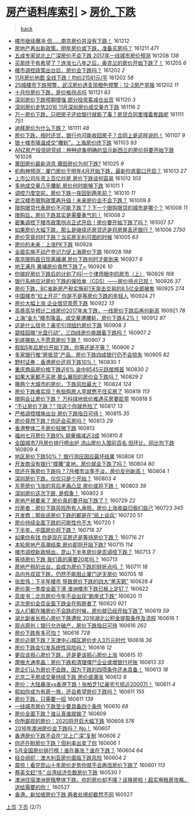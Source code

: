 [房产语料库索引](../../README.md)  > [房价_下跌](房价_下跌.md)
====
> [back](../README.md)

- [楼市继续爆冷 但……南京房价并没有下跌！](http://jkwz.applinzi.com/ittc/6910768979252872197.html#%E6%A5%BC%E5%B8%82%E7%BB%A7%E7%BB%AD%E7%88%86%E5%86%B7+%E4%BD%86%E2%80%A6%E2%80%A6%E5%8D%97%E4%BA%AC%E6%88%BF%E4%BB%B7%E5%B9%B6%E6%B2%A1%E6%9C%89%E4%B8%8B%E8%B7%8C%EF%BC%81) 161212  
- [房地产再出新政策，明年房价或下跌，准备买房吗？](http://jkwz.applinzi.com/ittc/6910460154717144069.html#%E6%88%BF%E5%9C%B0%E4%BA%A7%E5%86%8D%E5%87%BA%E6%96%B0%E6%94%BF%E7%AD%96%EF%BC%8C%E6%98%8E%E5%B9%B4%E6%88%BF%E4%BB%B7%E6%88%96%E4%B8%8B%E8%B7%8C%EF%BC%8C%E5%87%86%E5%A4%87%E4%B9%B0%E6%88%BF%E5%90%97%EF%BC%9F) 161211 *471* 
- [五成专家说北上广深房价不会下跌 2017年一线城市房价预测](http://jkwz.applinzi.com/ittc/6909315877064672260.html#%E4%BA%94%E6%88%90%E4%B8%93%E5%AE%B6%E8%AF%B4%E5%8C%97%E4%B8%8A%E5%B9%BF%E6%B7%B1%E6%88%BF%E4%BB%B7%E4%B8%8D%E4%BC%9A%E4%B8%8B%E8%B7%8C+2017%E5%B9%B4%E4%B8%80%E7%BA%BF%E5%9F%8E%E5%B8%82%E6%88%BF%E4%BB%B7%E9%A2%84%E6%B5%8B) 161208 *138* 
- [买房终于有希望了？连涨七八年之后，奥克兰的房价开始下跌了！](http://jkwz.applinzi.com/ittc/6908131645529261060.html#%E4%B9%B0%E6%88%BF%E7%BB%88%E4%BA%8E%E6%9C%89%E5%B8%8C%E6%9C%9B%E4%BA%86%EF%BC%9F%E8%BF%9E%E6%B6%A8%E4%B8%83%E5%85%AB%E5%B9%B4%E4%B9%8B%E5%90%8E%EF%BC%8C%E5%A5%A5%E5%85%8B%E5%85%B0%E7%9A%84%E6%88%BF%E4%BB%B7%E5%BC%80%E5%A7%8B%E4%B8%8B%E8%B7%8C%E4%BA%86%EF%BC%81) 161205 *6* 
- [楼市调控政策出台后，房价会下跌吗？](http://jkwz.applinzi.com/ittc/6907031462313722884.html#%E6%A5%BC%E5%B8%82%E8%B0%83%E6%8E%A7%E6%94%BF%E7%AD%96%E5%87%BA%E5%8F%B0%E5%90%8E%EF%BC%8C%E6%88%BF%E4%BB%B7%E4%BC%9A%E4%B8%8B%E8%B7%8C%E5%90%97%EF%BC%9F) 161202 *2* 
- [11月房价地图 全线下跌！均价21581元/平](http://jkwz.applinzi.com/ittc/6906963054675100677.html#11%E6%9C%88%E6%88%BF%E4%BB%B7%E5%9C%B0%E5%9B%BE+%E5%85%A8%E7%BA%BF%E4%B8%8B%E8%B7%8C%EF%BC%81%E5%9D%87%E4%BB%B721581%E5%85%83%2F%E5%B9%B3) 161202 *58* 
- [25城楼市下跌预警，武汉房价透支现橙色预警｜12-2房产早报](http://jkwz.applinzi.com/ittc/6906952028906849284.html#25%E5%9F%8E%E6%A5%BC%E5%B8%82%E4%B8%8B%E8%B7%8C%E9%A2%84%E8%AD%A6%EF%BC%8C%E6%AD%A6%E6%B1%89%E6%88%BF%E4%BB%B7%E9%80%8F%E6%94%AF%E7%8E%B0%E6%A9%99%E8%89%B2%E9%A2%84%E8%AD%A6%EF%BD%9C12-2%E6%88%BF%E4%BA%A7%E6%97%A9%E6%8A%A5) 161202 *11* 
- [十月份房价下跌，是价格拐点吗](http://jkwz.applinzi.com/ittc/6903077573734433797.html#%E5%8D%81%E6%9C%88%E4%BB%BD%E6%88%BF%E4%BB%B7%E4%B8%8B%E8%B7%8C%EF%BC%8C%E6%98%AF%E4%BB%B7%E6%A0%BC%E6%8B%90%E7%82%B9%E5%90%97) 161121 *83* 
- [深圳房价下跌预期增强 部分投资客减仓出货](http://jkwz.applinzi.com/ittc/6902500536762237957.html#%E6%B7%B1%E5%9C%B3%E6%88%BF%E4%BB%B7%E4%B8%8B%E8%B7%8C%E9%A2%84%E6%9C%9F%E5%A2%9E%E5%BC%BA+%E9%83%A8%E5%88%86%E6%8A%95%E8%B5%84%E5%AE%A2%E5%87%8F%E4%BB%93%E5%87%BA%E8%B4%A7) 161120 *3* 
- [深圳房价走势2016 11月深圳房价成交量齐下跌](http://jkwz.applinzi.com/ittc/6901154247378207748.html#%E6%B7%B1%E5%9C%B3%E6%88%BF%E4%BB%B7%E8%B5%B0%E5%8A%BF2016+11%E6%9C%88%E6%B7%B1%E5%9C%B3%E6%88%BF%E4%BB%B7%E6%88%90%E4%BA%A4%E9%87%8F%E9%BD%90%E4%B8%8B%E8%B7%8C) 161116 *2* 
- [万一房价下跌，只把房子还给银行就能了事？房贷合同里埋着套路呢](http://jkwz.applinzi.com/ittc/6899356333773423621.html#%E4%B8%87%E4%B8%80%E6%88%BF%E4%BB%B7%E4%B8%8B%E8%B7%8C%EF%BC%8C%E5%8F%AA%E6%8A%8A%E6%88%BF%E5%AD%90%E8%BF%98%E7%BB%99%E9%93%B6%E8%A1%8C%E5%B0%B1%E8%83%BD%E4%BA%86%E4%BA%8B%EF%BC%9F%E6%88%BF%E8%B4%B7%E5%90%88%E5%90%8C%E9%87%8C%E5%9F%8B%E7%9D%80%E5%A5%97%E8%B7%AF%E5%91%A2) 161111 *751* 
- [迪拜房价为什么下跌？](http://jkwz.applinzi.com/ittc/6899242192282846213.html#%E8%BF%AA%E6%8B%9C%E6%88%BF%E4%BB%B7%E4%B8%BA%E4%BB%80%E4%B9%88%E4%B8%8B%E8%B7%8C%EF%BC%9F) 161111 *48* 
- [房价下跌，按时还贷，银行也可能收回房子？合同上是这样说的！](http://jkwz.applinzi.com/ittc/6897718432211928069.html#%E6%88%BF%E4%BB%B7%E4%B8%8B%E8%B7%8C%EF%BC%8C%E6%8C%89%E6%97%B6%E8%BF%98%E8%B4%B7%EF%BC%8C%E9%93%B6%E8%A1%8C%E4%B9%9F%E5%8F%AF%E8%83%BD%E6%94%B6%E5%9B%9E%E6%88%BF%E5%AD%90%EF%BC%9F%E5%90%88%E5%90%8C%E4%B8%8A%E6%98%AF%E8%BF%99%E6%A0%B7%E8%AF%B4%E7%9A%84%EF%BC%81) 161107 *9* 
- [银十楼市降温成交“腰斩”，上海房价终下跌](http://jkwz.applinzi.com/ittc/6896291385598018565.html#%E9%93%B6%E5%8D%81%E6%A5%BC%E5%B8%82%E9%99%8D%E6%B8%A9%E6%88%90%E4%BA%A4%E2%80%9C%E8%85%B0%E6%96%A9%E2%80%9D%EF%BC%8C%E4%B8%8A%E6%B5%B7%E6%88%BF%E4%BB%B7%E7%BB%88%E4%B8%8B%E8%B7%8C) 161103 *93* 
- [ANZ房产投资研究组：种种迹象明确的显示新西兰的房价将要开始下跌](http://jkwz.applinzi.com/ittc/6893276276273447941.html#ANZ%E6%88%BF%E4%BA%A7%E6%8A%95%E8%B5%84%E7%A0%94%E7%A9%B6%E7%BB%84%EF%BC%9A%E7%A7%8D%E7%A7%8D%E8%BF%B9%E8%B1%A1%E6%98%8E%E7%A1%AE%E7%9A%84%E6%98%BE%E7%A4%BA%E6%96%B0%E8%A5%BF%E5%85%B0%E7%9A%84%E6%88%BF%E4%BB%B7%E5%B0%86%E8%A6%81%E5%BC%80%E5%A7%8B%E4%B8%8B%E8%B7%8C) 161026  
- [莆田房价最新消息 莆田房价为何下跌?](http://jkwz.applinzi.com/ittc/6892940546665874436.html#%E8%8E%86%E7%94%B0%E6%88%BF%E4%BB%B7%E6%9C%80%E6%96%B0%E6%B6%88%E6%81%AF+%E8%8E%86%E7%94%B0%E6%88%BF%E4%BB%B7%E4%B8%BA%E4%BD%95%E4%B8%8B%E8%B7%8C%3F) 161025 *9* 
- [机构神预测：厦门房价于明年4月开始下跌，最新抄底窗口开启？](http://jkwz.applinzi.com/ittc/6888446100293288964.html#%E6%9C%BA%E6%9E%84%E7%A5%9E%E9%A2%84%E6%B5%8B%EF%BC%9A%E5%8E%A6%E9%97%A8%E6%88%BF%E4%BB%B7%E4%BA%8E%E6%98%8E%E5%B9%B44%E6%9C%88%E5%BC%80%E5%A7%8B%E4%B8%8B%E8%B7%8C%EF%BC%8C%E6%9C%80%E6%96%B0%E6%8A%84%E5%BA%95%E7%AA%97%E5%8F%A3%E5%BC%80%E5%90%AF%EF%BC%9F) 161013 *27* 
- [上市公司斥资上百亿炒房 房价下跌谈何容易](http://jkwz.applinzi.com/ittc/6888107688768046084.html#%E4%B8%8A%E5%B8%82%E5%85%AC%E5%8F%B8%E6%96%A5%E8%B5%84%E4%B8%8A%E7%99%BE%E4%BA%BF%E7%82%92%E6%88%BF+%E6%88%BF%E4%BB%B7%E4%B8%8B%E8%B7%8C%E8%B0%88%E4%BD%95%E5%AE%B9%E6%98%93) 161012 *103* 
- [多地成交量几乎腰斩 房价何时能够下跌](http://jkwz.applinzi.com/ittc/6887774154434020357.html#%E5%A4%9A%E5%9C%B0%E6%88%90%E4%BA%A4%E9%87%8F%E5%87%A0%E4%B9%8E%E8%85%B0%E6%96%A9+%E6%88%BF%E4%BB%B7%E4%BD%95%E6%97%B6%E8%83%BD%E5%A4%9F%E4%B8%8B%E8%B7%8C) 161011 *1* 
- [调控力度空前，房价下跌一夜回到两年前？](http://jkwz.applinzi.com/ittc/6887352889713886212.html#%E8%B0%83%E6%8E%A7%E5%8A%9B%E5%BA%A6%E7%A9%BA%E5%89%8D%EF%BC%8C%E6%88%BF%E4%BB%B7%E4%B8%8B%E8%B7%8C%E4%B8%80%E5%A4%9C%E5%9B%9E%E5%88%B0%E4%B8%A4%E5%B9%B4%E5%89%8D%EF%BC%9F) 161010 *11* 
- [武汉楼市限购政策再升级！未来房价会不会下跌？](http://jkwz.applinzi.com/ittc/6886895900835709956.html#%E6%AD%A6%E6%B1%89%E6%A5%BC%E5%B8%82%E9%99%90%E8%B4%AD%E6%94%BF%E7%AD%96%E5%86%8D%E5%8D%87%E7%BA%A7%EF%BC%81%E6%9C%AA%E6%9D%A5%E6%88%BF%E4%BB%B7%E4%BC%9A%E4%B8%8D%E4%BC%9A%E4%B8%8B%E8%B7%8C%EF%BC%9F) 161009 *8* 
- [限购限贷代表房价不可能下跌了？下一个限购限贷的城市是哪个？](http://jkwz.applinzi.com/ittc/6886574880669041669.html#%E9%99%90%E8%B4%AD%E9%99%90%E8%B4%B7%E4%BB%A3%E8%A1%A8%E6%88%BF%E4%BB%B7%E4%B8%8D%E5%8F%AF%E8%83%BD%E4%B8%8B%E8%B7%8C%E4%BA%86%EF%BC%9F%E4%B8%8B%E4%B8%80%E4%B8%AA%E9%99%90%E8%B4%AD%E9%99%90%E8%B4%B7%E7%9A%84%E5%9F%8E%E5%B8%82%E6%98%AF%E5%93%AA%E4%B8%AA%EF%BC%9F) 161008 *11* 
- [限购后，房价下跌其实是需要勇气的！](http://jkwz.applinzi.com/ittc/6886572727372088325.html#%E9%99%90%E8%B4%AD%E5%90%8E%EF%BC%8C%E6%88%BF%E4%BB%B7%E4%B8%8B%E8%B7%8C%E5%85%B6%E5%AE%9E%E6%98%AF%E9%9C%80%E8%A6%81%E5%8B%87%E6%B0%94%E7%9A%84%EF%BC%81) 161008 *2* 
- [密集调控下楼市政策拐点正式开启！房价要开始下跌了吗？](http://jkwz.applinzi.com/ittc/6886279233562739717.html#%E5%AF%86%E9%9B%86%E8%B0%83%E6%8E%A7%E4%B8%8B%E6%A5%BC%E5%B8%82%E6%94%BF%E7%AD%96%E6%8B%90%E7%82%B9%E6%AD%A3%E5%BC%8F%E5%BC%80%E5%90%AF%EF%BC%81%E6%88%BF%E4%BB%B7%E8%A6%81%E5%BC%80%E5%A7%8B%E4%B8%8B%E8%B7%8C%E4%BA%86%E5%90%97%EF%BC%9F) 161007 *57* 
- [如果房价大幅下跌，那么是继续还房贷还是将房屋丢还银行？](http://jkwz.applinzi.com/ittc/6885953538965898244.html#%E5%A6%82%E6%9E%9C%E6%88%BF%E4%BB%B7%E5%A4%A7%E5%B9%85%E4%B8%8B%E8%B7%8C%EF%BC%8C%E9%82%A3%E4%B9%88%E6%98%AF%E7%BB%A7%E7%BB%AD%E8%BF%98%E6%88%BF%E8%B4%B7%E8%BF%98%E6%98%AF%E5%B0%86%E6%88%BF%E5%B1%8B%E4%B8%A2%E8%BF%98%E9%93%B6%E8%A1%8C%EF%BC%9F) 161006 *2750* 
- [房价究竟何时下跌？当买房无利可图的时候](http://jkwz.applinzi.com/ittc/6885528132769022981.html#%E6%88%BF%E4%BB%B7%E7%A9%B6%E7%AB%9F%E4%BD%95%E6%97%B6%E4%B8%8B%E8%B7%8C%EF%BC%9F%E5%BD%93%E4%B9%B0%E6%88%BF%E6%97%A0%E5%88%A9%E5%8F%AF%E5%9B%BE%E7%9A%84%E6%97%B6%E5%80%99) 161005 *63* 
- [房价的未来：上涨PK下跌](http://jkwz.applinzi.com/ittc/6882982764877448197.html#%E6%88%BF%E4%BB%B7%E7%9A%84%E6%9C%AA%E6%9D%A5%EF%BC%9A%E4%B8%8A%E6%B6%A8PK%E4%B8%8B%E8%B7%8C) 160928  
- [全面实施不动产登记力促上海房价下跌](http://jkwz.applinzi.com/ittc/6882979472361391109.html#%E5%85%A8%E9%9D%A2%E5%AE%9E%E6%96%BD%E4%B8%8D%E5%8A%A8%E4%BA%A7%E7%99%BB%E8%AE%B0%E5%8A%9B%E4%BF%83%E4%B8%8A%E6%B5%B7%E6%88%BF%E4%BB%B7%E4%B8%8B%E8%B7%8C) 160928 *198* 
- [南京限购首日现离婚潮 房价下跌何时才能到来](http://jkwz.applinzi.com/ittc/6882578894279934981.html#%E5%8D%97%E4%BA%AC%E9%99%90%E8%B4%AD%E9%A6%96%E6%97%A5%E7%8E%B0%E7%A6%BB%E5%A9%9A%E6%BD%AE+%E6%88%BF%E4%BB%B7%E4%B8%8B%E8%B7%8C%E4%BD%95%E6%97%B6%E6%89%8D%E8%83%BD%E5%88%B0%E6%9D%A5) 160927 *6* 
- [地王满月 黄埔房价竟然下跌了~](http://jkwz.applinzi.com/ittc/6882295006617928708.html#%E5%9C%B0%E7%8E%8B%E6%BB%A1%E6%9C%88+%E9%BB%84%E5%9F%94%E6%88%BF%E4%BB%B7%E7%AB%9F%E7%84%B6%E4%B8%8B%E8%B7%8C%E4%BA%86%7E) 160926 *10* 
- [你做好房价下跌后的计划了吗|一个律师眼中的房市（上）](http://jkwz.applinzi.com/ittc/6882210613710816260.html#%E4%BD%A0%E5%81%9A%E5%A5%BD%E6%88%BF%E4%BB%B7%E4%B8%8B%E8%B7%8C%E5%90%8E%E7%9A%84%E8%AE%A1%E5%88%92%E4%BA%86%E5%90%97%7C%E4%B8%80%E4%B8%AA%E5%BE%8B%E5%B8%88%E7%9C%BC%E4%B8%AD%E7%9A%84%E6%88%BF%E5%B8%82%EF%BC%88%E4%B8%8A%EF%BC%89) 160926 *168* 
- [银行系统应对房价下跌的保险单（CDS）——房价拐点已现！](http://jkwz.applinzi.com/ittc/6881958210092663813.html#%E9%93%B6%E8%A1%8C%E7%B3%BB%E7%BB%9F%E5%BA%94%E5%AF%B9%E6%88%BF%E4%BB%B7%E4%B8%8B%E8%B7%8C%E7%9A%84%E4%BF%9D%E9%99%A9%E5%8D%95%EF%BC%88CDS%EF%BC%89%E2%80%94%E2%80%94%E6%88%BF%E4%BB%B7%E6%8B%90%E7%82%B9%E5%B7%B2%E7%8E%B0%EF%BC%81) 160926 *37* 
- [房价下跌，BC省新房产税实施前1天突击交易的8.5亿全部被套](http://jkwz.applinzi.com/ittc/6881781628988294149.html#%E6%88%BF%E4%BB%B7%E4%B8%8B%E8%B7%8C%EF%BC%8CBC%E7%9C%81%E6%96%B0%E6%88%BF%E4%BA%A7%E7%A8%8E%E5%AE%9E%E6%96%BD%E5%89%8D1%E5%A4%A9%E7%AA%81%E5%87%BB%E4%BA%A4%E6%98%93%E7%9A%848.5%E4%BA%BF%E5%85%A8%E9%83%A8%E8%A2%AB%E5%A5%97) 160925 *274* 
- [中国楼市“杠上开花” 你是不是等房价下跌的年轻人](http://jkwz.applinzi.com/ittc/6881573096363918341.html#%E4%B8%AD%E5%9B%BD%E6%A5%BC%E5%B8%82%E2%80%9C%E6%9D%A0%E4%B8%8A%E5%BC%80%E8%8A%B1%E2%80%9D+%E4%BD%A0%E6%98%AF%E4%B8%8D%E6%98%AF%E7%AD%89%E6%88%BF%E4%BB%B7%E4%B8%8B%E8%B7%8C%E7%9A%84%E5%B9%B4%E8%BD%BB%E4%BA%BA) 160924 *21* 
- [房价大幅上涨 企业借贷意愿下跌](http://jkwz.applinzi.com/ittc/6880620661935965188.html#%E6%88%BF%E4%BB%B7%E5%A4%A7%E5%B9%85%E4%B8%8A%E6%B6%A8+%E4%BC%81%E4%B8%9A%E5%80%9F%E8%B4%B7%E6%84%8F%E6%84%BF%E4%B8%8B%E8%B7%8C) 160922 *13* 
- [高盛高华预计二线房价2017年末下跌，一线房价下跌后再创新高](http://jkwz.applinzi.com/ittc/6880221667288155141.html#%E9%AB%98%E7%9B%9B%E9%AB%98%E5%8D%8E%E9%A2%84%E8%AE%A1%E4%BA%8C%E7%BA%BF%E6%88%BF%E4%BB%B72017%E5%B9%B4%E6%9C%AB%E4%B8%8B%E8%B7%8C%EF%BC%8C%E4%B8%80%E7%BA%BF%E6%88%BF%E4%BB%B7%E4%B8%8B%E8%B7%8C%E5%90%8E%E5%86%8D%E5%88%9B%E6%96%B0%E9%AB%98) 160921 *78* 
- [上海“金九”楼市降温，成交量遭腰斩，房价下跌4.2%！](http://jkwz.applinzi.com/ittc/6877004978044011524.html#%E4%B8%8A%E6%B5%B7%E2%80%9C%E9%87%91%E4%B9%9D%E2%80%9D%E6%A5%BC%E5%B8%82%E9%99%8D%E6%B8%A9%EF%BC%8C%E6%88%90%E4%BA%A4%E9%87%8F%E9%81%AD%E8%85%B0%E6%96%A9%EF%BC%8C%E6%88%BF%E4%BB%B7%E4%B8%8B%E8%B7%8C4.2%25%EF%BC%81) 160912 *97* 
- [这是什么信号？豪宅引领纽约房价下跌](http://jkwz.applinzi.com/ittc/6875414231079470085.html#%E8%BF%99%E6%98%AF%E4%BB%80%E4%B9%88%E4%BF%A1%E5%8F%B7%EF%BC%9F%E8%B1%AA%E5%AE%85%E5%BC%95%E9%A2%86%E7%BA%BD%E7%BA%A6%E6%88%BF%E4%BB%B7%E4%B8%8B%E8%B7%8C) 160908 *3* 
- [碧桂园搞“光盘行动”，三四线房价能跟着下跌吗？](http://jkwz.applinzi.com/ittc/6875260834850276356.html#%E7%A2%A7%E6%A1%82%E5%9B%AD%E6%90%9E%E2%80%9C%E5%85%89%E7%9B%98%E8%A1%8C%E5%8A%A8%E2%80%9D%EF%BC%8C%E4%B8%89%E5%9B%9B%E7%BA%BF%E6%88%BF%E4%BB%B7%E8%83%BD%E8%B7%9F%E7%9D%80%E4%B8%8B%E8%B7%8C%E5%90%97%EF%BC%9F) 160907 *2* 
- [到底哪些人不愿意房价下跌？](http://jkwz.applinzi.com/ittc/6875133893258249220.html#%E5%88%B0%E5%BA%95%E5%93%AA%E4%BA%9B%E4%BA%BA%E4%B8%8D%E6%84%BF%E6%84%8F%E6%88%BF%E4%BB%B7%E4%B8%8B%E8%B7%8C%EF%BC%9F) 160907 *3* 
- [假如5年后房价开始下跌，你等还是不等？](http://jkwz.applinzi.com/ittc/6874674115239216132.html#%E5%81%87%E5%A6%825%E5%B9%B4%E5%90%8E%E6%88%BF%E4%BB%B7%E5%BC%80%E5%A7%8B%E4%B8%8B%E8%B7%8C%EF%BC%8C%E4%BD%A0%E7%AD%89%E8%BF%98%E6%98%AF%E4%B8%8D%E7%AD%89%EF%BC%9F) 160906 *2* 
- [多家银行推“房抵贷”产品，房价下跌四成银行仍不会损失](http://jkwz.applinzi.com/ittc/6874405744899785732.html#%E5%A4%9A%E5%AE%B6%E9%93%B6%E8%A1%8C%E6%8E%A8%E2%80%9C%E6%88%BF%E6%8A%B5%E8%B4%B7%E2%80%9D%E4%BA%A7%E5%93%81%EF%BC%8C%E6%88%BF%E4%BB%B7%E4%B8%8B%E8%B7%8C%E5%9B%9B%E6%88%90%E9%93%B6%E8%A1%8C%E4%BB%8D%E4%B8%8D%E4%BC%9A%E6%8D%9F%E5%A4%B1) 160905 *82* 
- [野村证券：香港房价还将下跌10%！](http://jkwz.applinzi.com/ittc/6872189680409379844.html#%E9%87%8E%E6%9D%91%E8%AF%81%E5%88%B8%EF%BC%9A%E9%A6%99%E6%B8%AF%E6%88%BF%E4%BB%B7%E8%BF%98%E5%B0%86%E4%B8%8B%E8%B7%8C10%25%EF%BC%81) 160830 *1* 
- [重庆商品房价格下跌近6% 渝中8545元跃居榜首](http://jkwz.applinzi.com/ittc/6872095575629104133.html#%E9%87%8D%E5%BA%86%E5%95%86%E5%93%81%E6%88%BF%E4%BB%B7%E6%A0%BC%E4%B8%8B%E8%B7%8C%E8%BF%916%25+%E6%B8%9D%E4%B8%AD8545%E5%85%83%E8%B7%83%E5%B1%85%E6%A6%9C%E9%A6%96) 160830 *2* 
- [如果大家都不买房 那么襄阳的房价会下跌吗？](http://jkwz.applinzi.com/ittc/6871816494849197060.html#%E5%A6%82%E6%9E%9C%E5%A4%A7%E5%AE%B6%E9%83%BD%E4%B8%8D%E4%B9%B0%E6%88%BF+%E9%82%A3%E4%B9%88%E8%A5%84%E9%98%B3%E7%9A%84%E6%88%BF%E4%BB%B7%E4%BC%9A%E4%B8%8B%E8%B7%8C%E5%90%97%EF%BC%9F) 160829 *2* 
- [哪两个大城市的房价，下跌风险最大？](http://jkwz.applinzi.com/ittc/6870026423112303621.html#%E5%93%AA%E4%B8%A4%E4%B8%AA%E5%A4%A7%E5%9F%8E%E5%B8%82%E7%9A%84%E6%88%BF%E4%BB%B7%EF%BC%8C%E4%B8%8B%E8%B7%8C%E9%A3%8E%E9%99%A9%E6%9C%80%E5%A4%A7%EF%BC%9F) 160824 *124* 
- [房价下跌难实现？有些购房人早就憋不住买房了](http://jkwz.applinzi.com/ittc/6867756095770199045.html#%E6%88%BF%E4%BB%B7%E4%B8%8B%E8%B7%8C%E9%9A%BE%E5%AE%9E%E7%8E%B0%EF%BC%9F%E6%9C%89%E4%BA%9B%E8%B4%AD%E6%88%BF%E4%BA%BA%E6%97%A9%E5%B0%B1%E6%86%8B%E4%B8%8D%E4%BD%8F%E4%B9%B0%E6%88%BF%E4%BA%86) 160818 *113* 
- [限购会让房价下跌？ 万科绿地低价难遇买房要趁早](http://jkwz.applinzi.com/ittc/6867597883561477124.html#%E9%99%90%E8%B4%AD%E4%BC%9A%E8%AE%A9%E6%88%BF%E4%BB%B7%E4%B8%8B%E8%B7%8C%EF%BC%9F+%E4%B8%87%E7%A7%91%E7%BB%BF%E5%9C%B0%E4%BD%8E%E4%BB%B7%E9%9A%BE%E9%81%87%E4%B9%B0%E6%88%BF%E8%A6%81%E8%B6%81%E6%97%A9) 160818 *5* 
- [“不让房价下跌？” 信这个你就危险了](http://jkwz.applinzi.com/ittc/6867338836375503876.html#%E2%80%9C%E4%B8%8D%E8%AE%A9%E6%88%BF%E4%BB%B7%E4%B8%8B%E8%B7%8C%EF%BC%9F%E2%80%9D+%E4%BF%A1%E8%BF%99%E4%B8%AA%E4%BD%A0%E5%B0%B1%E5%8D%B1%E9%99%A9%E4%BA%86) 160817 *13* 
- [严格调控措施出台 房价下跌指日可待！](http://jkwz.applinzi.com/ittc/6866626847160402949.html#%E4%B8%A5%E6%A0%BC%E8%B0%83%E6%8E%A7%E6%8E%AA%E6%96%BD%E5%87%BA%E5%8F%B0+%E6%88%BF%E4%BB%B7%E4%B8%8B%E8%B7%8C%E6%8C%87%E6%97%A5%E5%8F%AF%E5%BE%85%EF%BC%81) 160815 *35* 
- [房价竟然下跌？你还会买房吗？](http://jkwz.applinzi.com/ittc/6865802963536315397.html#%E6%88%BF%E4%BB%B7%E7%AB%9F%E7%84%B6%E4%B8%8B%E8%B7%8C%EF%BC%9F%E4%BD%A0%E8%BF%98%E4%BC%9A%E4%B9%B0%E6%88%BF%E5%90%97%EF%BC%9F) 160813 *29* 
- [香港整体二手房价轻微下跌](http://jkwz.applinzi.com/ittc/6865657241528697860.html#%E9%A6%99%E6%B8%AF%E6%95%B4%E4%BD%93%E4%BA%8C%E6%89%8B%E6%88%BF%E4%BB%B7%E8%BD%BB%E5%BE%AE%E4%B8%8B%E8%B7%8C) 160813  
- [福州七月房价下跌9% 销量缩减近3成](http://jkwz.applinzi.com/ittc/6864740625345414148.html#%E7%A6%8F%E5%B7%9E%E4%B8%83%E6%9C%88%E6%88%BF%E4%BB%B7%E4%B8%8B%E8%B7%8C9%25+%E9%94%80%E9%87%8F%E7%BC%A9%E5%87%8F%E8%BF%913%E6%88%90) 160810 *8* 
- [全国城市7月房价排行榜出炉 凉山房价入围前百名 但环比、同比均下跌](http://jkwz.applinzi.com/ittc/6864347708965520388.html#%E5%85%A8%E5%9B%BD%E5%9F%8E%E5%B8%827%E6%9C%88%E6%88%BF%E4%BB%B7%E6%8E%92%E8%A1%8C%E6%A6%9C%E5%87%BA%E7%82%89+%E5%87%89%E5%B1%B1%E6%88%BF%E4%BB%B7%E5%85%A5%E5%9B%B4%E5%89%8D%E7%99%BE%E5%90%8D+%E4%BD%86%E7%8E%AF%E6%AF%94%E3%80%81%E5%90%8C%E6%AF%94%E5%9D%87%E4%B8%8B%E8%B7%8C) 160809 *4* 
- [地区房价下跌50%？ 银行测压因应最坏结果](http://jkwz.applinzi.com/ittc/6863832900604265477.html#%E5%9C%B0%E5%8C%BA%E6%88%BF%E4%BB%B7%E4%B8%8B%E8%B7%8C50%25%EF%BC%9F+%E9%93%B6%E8%A1%8C%E6%B5%8B%E5%8E%8B%E5%9B%A0%E5%BA%94%E6%9C%80%E5%9D%8F%E7%BB%93%E6%9E%9C) 160808 *131* 
- [开发商没有银行“撑腰”拿地，房价就会下跌了吗？](http://jkwz.applinzi.com/ittc/6862548671337595909.html#%E5%BC%80%E5%8F%91%E5%95%86%E6%B2%A1%E6%9C%89%E9%93%B6%E8%A1%8C%E2%80%9C%E6%92%91%E8%85%B0%E2%80%9D%E6%8B%BF%E5%9C%B0%EF%BC%8C%E6%88%BF%E4%BB%B7%E5%B0%B1%E4%BC%9A%E4%B8%8B%E8%B7%8C%E4%BA%86%E5%90%97%EF%BC%9F) 160804 *80* 
- [侬还在等房价下跌吗？7月楼市淡季不淡，房价反创新高！](http://jkwz.applinzi.com/ittc/6862456096169657349.html#%E4%BE%AC%E8%BF%98%E5%9C%A8%E7%AD%89%E6%88%BF%E4%BB%B7%E4%B8%8B%E8%B7%8C%E5%90%97%EF%BC%9F7%E6%9C%88%E6%A5%BC%E5%B8%82%E6%B7%A1%E5%AD%A3%E4%B8%8D%E6%B7%A1%EF%BC%8C%E6%88%BF%E4%BB%B7%E5%8F%8D%E5%88%9B%E6%96%B0%E9%AB%98%EF%BC%81) 160804 *1* 
- [深圳房价下跌，仅仅只是个开始？](http://jkwz.applinzi.com/ittc/6862088646257280004.html#%E6%B7%B1%E5%9C%B3%E6%88%BF%E4%BB%B7%E4%B8%8B%E8%B7%8C%EF%BC%8C%E4%BB%85%E4%BB%85%E5%8F%AA%E6%98%AF%E4%B8%AA%E5%BC%80%E5%A7%8B%EF%BC%9F) 160803 *4* 
- [东莞房价飞涨的背后矛盾凸显 房价或将下跌！](http://jkwz.applinzi.com/ittc/6862053630856938501.html#%E4%B8%9C%E8%8E%9E%E6%88%BF%E4%BB%B7%E9%A3%9E%E6%B6%A8%E7%9A%84%E8%83%8C%E5%90%8E%E7%9F%9B%E7%9B%BE%E5%87%B8%E6%98%BE+%E6%88%BF%E4%BB%B7%E6%88%96%E5%B0%86%E4%B8%8B%E8%B7%8C%EF%BC%81) 160803 *39* 
- [深圳房价这次下跌, 是假象！](http://jkwz.applinzi.com/ittc/6861439231628674053.html#%E6%B7%B1%E5%9C%B3%E6%88%BF%E4%BB%B7%E8%BF%99%E6%AC%A1%E4%B8%8B%E8%B7%8C%2C+%E6%98%AF%E5%81%87%E8%B1%A1%EF%BC%81) 160802 *5* 
- [房地产税要来了 房价真的要开始下跌了？](http://jkwz.applinzi.com/ittc/6860335332867965956.html#%E6%88%BF%E5%9C%B0%E4%BA%A7%E7%A8%8E%E8%A6%81%E6%9D%A5%E4%BA%86+%E6%88%BF%E4%BB%B7%E7%9C%9F%E7%9A%84%E8%A6%81%E5%BC%80%E5%A7%8B%E4%B8%8B%E8%B7%8C%E4%BA%86%EF%BC%9F) 160729 *22* 
- [炒房者：房价下跌风险所有人承担，房价上涨收益归我们自己](http://jkwz.applinzi.com/ittc/6858097990476235781.html#%E7%82%92%E6%88%BF%E8%80%85%EF%BC%9A%E6%88%BF%E4%BB%B7%E4%B8%8B%E8%B7%8C%E9%A3%8E%E9%99%A9%E6%89%80%E6%9C%89%E4%BA%BA%E6%89%BF%E6%8B%85%EF%BC%8C%E6%88%BF%E4%BB%B7%E4%B8%8A%E6%B6%A8%E6%94%B6%E7%9B%8A%E5%BD%92%E6%88%91%E4%BB%AC%E8%87%AA%E5%B7%B1) 160723 *345* 
- [开发商：那些说房价下跌的都是在“纸上谈兵”](http://jkwz.applinzi.com/ittc/6856993534846174213.html#%E5%BC%80%E5%8F%91%E5%95%86%EF%BC%9A%E9%82%A3%E4%BA%9B%E8%AF%B4%E6%88%BF%E4%BB%B7%E4%B8%8B%E8%B7%8C%E7%9A%84%E9%83%BD%E6%98%AF%E5%9C%A8%E2%80%9C%E7%BA%B8%E4%B8%8A%E8%B0%88%E5%85%B5%E2%80%9D) 160720 *51* 
- [房价持续全面下跌的可能性也不大](http://jkwz.applinzi.com/ittc/6856872625414079492.html#%E6%88%BF%E4%BB%B7%E6%8C%81%E7%BB%AD%E5%85%A8%E9%9D%A2%E4%B8%8B%E8%B7%8C%E7%9A%84%E5%8F%AF%E8%83%BD%E6%80%A7%E4%B9%9F%E4%B8%8D%E5%A4%A7) 160720 *1* 
- [下半年，中国房价将下跌？](http://jkwz.applinzi.com/ittc/6856249893206885380.html#%E4%B8%8B%E5%8D%8A%E5%B9%B4%EF%BC%8C%E4%B8%AD%E5%9B%BD%E6%88%BF%E4%BB%B7%E5%B0%86%E4%B8%8B%E8%B7%8C%EF%BC%9F) 160718 *37* 
- [如果你有钱 你是现在买房还是等待房价下跌？](http://jkwz.applinzi.com/ittc/6855584039028933636.html#%E5%A6%82%E6%9E%9C%E4%BD%A0%E6%9C%89%E9%92%B1+%E4%BD%A0%E6%98%AF%E7%8E%B0%E5%9C%A8%E4%B9%B0%E6%88%BF%E8%BF%98%E6%98%AF%E7%AD%89%E5%BE%85%E6%88%BF%E4%BB%B7%E4%B8%8B%E8%B7%8C%EF%BC%9F) 160716 *21* 
- [本轮房地产高潮结束 房价即将开始下跌?](http://jkwz.applinzi.com/ittc/6855135379472253957.html#%E6%9C%AC%E8%BD%AE%E6%88%BF%E5%9C%B0%E4%BA%A7%E9%AB%98%E6%BD%AE%E7%BB%93%E6%9D%9F+%E6%88%BF%E4%BB%B7%E5%8D%B3%E5%B0%86%E5%BC%80%E5%A7%8B%E4%B8%8B%E8%B7%8C%3F) 160715 *114* 
- [楼市调控新政频出，昆山下半年房价是否调控下跌？](http://jkwz.applinzi.com/ittc/6854275969032127492.html#%E6%A5%BC%E5%B8%82%E8%B0%83%E6%8E%A7%E6%96%B0%E6%94%BF%E9%A2%91%E5%87%BA%EF%BC%8C%E6%98%86%E5%B1%B1%E4%B8%8B%E5%8D%8A%E5%B9%B4%E6%88%BF%E4%BB%B7%E6%98%AF%E5%90%A6%E8%B0%83%E6%8E%A7%E4%B8%8B%E8%B7%8C%EF%BC%9F) 160713 *7* 
- [等待房价下跌 我们真的需要20年吗？](http://jkwz.applinzi.com/ittc/6854128697325650949.html#%E7%AD%89%E5%BE%85%E6%88%BF%E4%BB%B7%E4%B8%8B%E8%B7%8C+%E6%88%91%E4%BB%AC%E7%9C%9F%E7%9A%84%E9%9C%80%E8%A6%8120%E5%B9%B4%E5%90%97%EF%BC%9F) 160713  
- [房地产税的出台，会成为房价下跌的转折点吗 ？](http://jkwz.applinzi.com/ittc/6853710738446877701.html#%E6%88%BF%E5%9C%B0%E4%BA%A7%E7%A8%8E%E7%9A%84%E5%87%BA%E5%8F%B0%EF%BC%8C%E4%BC%9A%E6%88%90%E4%B8%BA%E6%88%BF%E4%BB%B7%E4%B8%8B%E8%B7%8C%E7%9A%84%E8%BD%AC%E6%8A%98%E7%82%B9%E5%90%97+%EF%BC%9F) 160711 *18* 
- [岛内外双双下跌，仍然不能阻止厦门逆天房价](http://jkwz.applinzi.com/ittc/6851299882870244357.html#%E5%B2%9B%E5%86%85%E5%A4%96%E5%8F%8C%E5%8F%8C%E4%B8%8B%E8%B7%8C%EF%BC%8C%E4%BB%8D%E7%84%B6%E4%B8%8D%E8%83%BD%E9%98%BB%E6%AD%A2%E5%8E%A6%E9%97%A8%E9%80%86%E5%A4%A9%E6%88%BF%E4%BB%B7) 160705 *18* 
- [张宏伟：下半年楼市 导致房价下跌的四大“黑天鹅”](http://jkwz.applinzi.com/ittc/6848842550571697156.html#%E5%BC%A0%E5%AE%8F%E4%BC%9F%EF%BC%9A%E4%B8%8B%E5%8D%8A%E5%B9%B4%E6%A5%BC%E5%B8%82+%E5%AF%BC%E8%87%B4%E6%88%BF%E4%BB%B7%E4%B8%8B%E8%B7%8C%E7%9A%84%E5%9B%9B%E5%A4%A7%E2%80%9C%E9%BB%91%E5%A4%A9%E9%B9%85%E2%80%9D) 160628 *4* 
- [房价第一季度全面下滑 澳洲楼市下跌已板上定钉？](http://jkwz.applinzi.com/ittc/6846589383779812357.html#%E6%88%BF%E4%BB%B7%E7%AC%AC%E4%B8%80%E5%AD%A3%E5%BA%A6%E5%85%A8%E9%9D%A2%E4%B8%8B%E6%BB%91+%E6%BE%B3%E6%B4%B2%E6%A5%BC%E5%B8%82%E4%B8%8B%E8%B7%8C%E5%B7%B2%E6%9D%BF%E4%B8%8A%E5%AE%9A%E9%92%89%EF%BC%9F) 160622  
- [蓝皮书：北京房价今年不会出现“断崖式下跌”](http://jkwz.applinzi.com/ittc/6845829214875681796.html#%E8%93%9D%E7%9A%AE%E4%B9%A6%EF%BC%9A%E5%8C%97%E4%BA%AC%E6%88%BF%E4%BB%B7%E4%BB%8A%E5%B9%B4%E4%B8%8D%E4%BC%9A%E5%87%BA%E7%8E%B0%E2%80%9C%E6%96%AD%E5%B4%96%E5%BC%8F%E4%B8%8B%E8%B7%8C%E2%80%9D) 160620 *11* 
- [这次房价会否全面下跌全在购房者了](http://jkwz.applinzi.com/ittc/6845734619089208324.html#%E8%BF%99%E6%AC%A1%E6%88%BF%E4%BB%B7%E4%BC%9A%E5%90%A6%E5%85%A8%E9%9D%A2%E4%B8%8B%E8%B7%8C%E5%85%A8%E5%9C%A8%E8%B4%AD%E6%88%BF%E8%80%85%E4%BA%86) 160620 *921* 
- [当人们都在赌房价不会跌的时候，房价就已经开始下跌了](http://jkwz.applinzi.com/ittc/6845048650249798661.html#%E5%BD%93%E4%BA%BA%E4%BB%AC%E9%83%BD%E5%9C%A8%E8%B5%8C%E6%88%BF%E4%BB%B7%E4%B8%8D%E4%BC%9A%E8%B7%8C%E7%9A%84%E6%97%B6%E5%80%99%EF%BC%8C%E6%88%BF%E4%BB%B7%E5%B0%B1%E5%B7%B2%E7%BB%8F%E5%BC%80%E5%A7%8B%E4%B8%8B%E8%B7%8C%E4%BA%86) 160619 *59* 
- [湖北副省长担心房价下跌遭批 2016湖北公积金提取条件及流程](http://jkwz.applinzi.com/ittc/6844360636817212421.html#%E6%B9%96%E5%8C%97%E5%89%AF%E7%9C%81%E9%95%BF%E6%8B%85%E5%BF%83%E6%88%BF%E4%BB%B7%E4%B8%8B%E8%B7%8C%E9%81%AD%E6%89%B9+2016%E6%B9%96%E5%8C%97%E5%85%AC%E7%A7%AF%E9%87%91%E6%8F%90%E5%8F%96%E6%9D%A1%E4%BB%B6%E5%8F%8A%E6%B5%81%E7%A8%8B) 160616 *1* 
- [观点原创丨银行允许破产，房价下跌指日可待](http://jkwz.applinzi.com/ittc/6844279940371186693.html#%E8%A7%82%E7%82%B9%E5%8E%9F%E5%88%9B%E4%B8%A8%E9%93%B6%E8%A1%8C%E5%85%81%E8%AE%B8%E7%A0%B4%E4%BA%A7%EF%BC%8C%E6%88%BF%E4%BB%B7%E4%B8%8B%E8%B7%8C%E6%8C%87%E6%97%A5%E5%8F%AF%E5%BE%85) 160616 *262* 
- [房价下跌有多可怕？](http://jkwz.applinzi.com/ittc/6844248518310757381.html#%E6%88%BF%E4%BB%B7%E4%B8%8B%E8%B7%8C%E6%9C%89%E5%A4%9A%E5%8F%AF%E6%80%95%EF%BC%9F) 160616 *728* 
- [房价近期下跌？天津中心城区房价步入3万元时代](http://jkwz.applinzi.com/ittc/6844246068128384005.html#%E6%88%BF%E4%BB%B7%E8%BF%91%E6%9C%9F%E4%B8%8B%E8%B7%8C%EF%BC%9F%E5%A4%A9%E6%B4%A5%E4%B8%AD%E5%BF%83%E5%9F%8E%E5%8C%BA%E6%88%BF%E4%BB%B7%E6%AD%A5%E5%85%A53%E4%B8%87%E5%85%83%E6%97%B6%E4%BB%A3) 160616 *36* 
- [房价下跌会引发系统性风险吗？](http://jkwz.applinzi.com/ittc/6844224565391410180.html#%E6%88%BF%E4%BB%B7%E4%B8%8B%E8%B7%8C%E4%BC%9A%E5%BC%95%E5%8F%91%E7%B3%BB%E7%BB%9F%E6%80%A7%E9%A3%8E%E9%99%A9%E5%90%97%EF%BC%9F) 160616 *12* 
- [更应该担心房价下跌，还是更该担心房价上涨](http://jkwz.applinzi.com/ittc/6844048451121447941.html#%E6%9B%B4%E5%BA%94%E8%AF%A5%E6%8B%85%E5%BF%83%E6%88%BF%E4%BB%B7%E4%B8%8B%E8%B7%8C%EF%BC%8C%E8%BF%98%E6%98%AF%E6%9B%B4%E8%AF%A5%E6%8B%85%E5%BF%83%E6%88%BF%E4%BB%B7%E4%B8%8A%E6%B6%A8) 160615 *10* 
- [摩根大通李晶：房价下跌和清理僵尸企业或增银行坏账](http://jkwz.applinzi.com/ittc/6843279494441600004.html#%E6%91%A9%E6%A0%B9%E5%A4%A7%E9%80%9A%E6%9D%8E%E6%99%B6%EF%BC%9A%E6%88%BF%E4%BB%B7%E4%B8%8B%E8%B7%8C%E5%92%8C%E6%B8%85%E7%90%86%E5%83%B5%E5%B0%B8%E4%BC%81%E4%B8%9A%E6%88%96%E5%A2%9E%E9%93%B6%E8%A1%8C%E5%9D%8F%E8%B4%A6) 160613 *33* 
- [房企们认为房价不会跌，因为下跌的四项条件还未具备！](http://jkwz.applinzi.com/ittc/6843216787302515716.html#%E6%88%BF%E4%BC%81%E4%BB%AC%E8%AE%A4%E4%B8%BA%E6%88%BF%E4%BB%B7%E4%B8%8D%E4%BC%9A%E8%B7%8C%EF%BC%8C%E5%9B%A0%E4%B8%BA%E4%B8%8B%E8%B7%8C%E7%9A%84%E5%9B%9B%E9%A1%B9%E6%9D%A1%E4%BB%B6%E8%BF%98%E6%9C%AA%E5%85%B7%E5%A4%87%EF%BC%81) 160613 *18* 
- [北京二手房成交量持续下跌 房价或滞涨](http://jkwz.applinzi.com/ittc/6842890959226143748.html#%E5%8C%97%E4%BA%AC%E4%BA%8C%E6%89%8B%E6%88%BF%E6%88%90%E4%BA%A4%E9%87%8F%E6%8C%81%E7%BB%AD%E4%B8%8B%E8%B7%8C+%E6%88%BF%E4%BB%B7%E6%88%96%E6%BB%9E%E6%B6%A8) 160612 *8* 
- [房价：大陆暴涨vs香港下跌！张柏芝1亿豪宅亏损近2000万！](http://jkwz.applinzi.com/ittc/6841014764750504965.html#%E6%88%BF%E4%BB%B7%EF%BC%9A%E5%A4%A7%E9%99%86%E6%9A%B4%E6%B6%A8vs%E9%A6%99%E6%B8%AF%E4%B8%8B%E8%B7%8C%EF%BC%81%E5%BC%A0%E6%9F%8F%E8%8A%9D1%E4%BA%BF%E8%B1%AA%E5%AE%85%E4%BA%8F%E6%8D%9F%E8%BF%912000%E4%B8%87%EF%BC%81) 160611 *4* 
- [假如你成为有房一族，还会希望房价下跌吗？](http://jkwz.applinzi.com/ittc/6842272964355294212.html#%E5%81%87%E5%A6%82%E4%BD%A0%E6%88%90%E4%B8%BA%E6%9C%89%E6%88%BF%E4%B8%80%E6%97%8F%EF%BC%8C%E8%BF%98%E4%BC%9A%E5%B8%8C%E6%9C%9B%E6%88%BF%E4%BB%B7%E4%B8%8B%E8%B7%8C%E5%90%97%EF%BC%9F) 160611 *155* 
- [房价下跌，只需要一招](http://jkwz.applinzi.com/ittc/6842272964137190405.html#%E6%88%BF%E4%BB%B7%E4%B8%8B%E8%B7%8C%EF%BC%8C%E5%8F%AA%E9%9C%80%E8%A6%81%E4%B8%80%E6%8B%9B) 160611 *139* 
- [一线城市房价下跌至少要具备四个条件](http://jkwz.applinzi.com/ittc/6841930625086653444.html#%E4%B8%80%E7%BA%BF%E5%9F%8E%E5%B8%82%E6%88%BF%E4%BB%B7%E4%B8%8B%E8%B7%8C%E8%87%B3%E5%B0%91%E8%A6%81%E5%85%B7%E5%A4%87%E5%9B%9B%E4%B8%AA%E6%9D%A1%E4%BB%B6) 160610 *68* 
- [房价全面下跌？谁认真谁就输了](http://jkwz.applinzi.com/ittc/6841772272175809540.html#%E6%88%BF%E4%BB%B7%E5%85%A8%E9%9D%A2%E4%B8%8B%E8%B7%8C%EF%BC%9F%E8%B0%81%E8%AE%A4%E7%9C%9F%E8%B0%81%E5%B0%B1%E8%BE%93%E4%BA%86) 160609  
- [你所鄙视的房价：2020将开启大幅下跌](http://jkwz.applinzi.com/ittc/6841361772505990148.html#%E4%BD%A0%E6%89%80%E9%84%99%E8%A7%86%E7%9A%84%E6%88%BF%E4%BB%B7%EF%BC%9A2020%E5%B0%86%E5%BC%80%E5%90%AF%E5%A4%A7%E5%B9%85%E4%B8%8B%E8%B7%8C) 160608 *576* 
- [2016年澳洲房价会下跌吗？ No！](http://jkwz.applinzi.com/ittc/6841009633464157189.html#2016%E5%B9%B4%E6%BE%B3%E6%B4%B2%E6%88%BF%E4%BB%B7%E4%BC%9A%E4%B8%8B%E8%B7%8C%E5%90%97%EF%BC%9F+No%EF%BC%81) 160607  
- [香港房价下跌不会在“北上广深”复制](http://jkwz.applinzi.com/ittc/6840632800008733700.html#%E9%A6%99%E6%B8%AF%E6%88%BF%E4%BB%B7%E4%B8%8B%E8%B7%8C%E4%B8%8D%E4%BC%9A%E5%9C%A8%E2%80%9C%E5%8C%97%E4%B8%8A%E5%B9%BF%E6%B7%B1%E2%80%9D%E5%A4%8D%E5%88%B6) 160606 *2* 
- [你还在盼房价下跌？但利率出卖了你](http://jkwz.applinzi.com/ittc/6840619388105131013.html#%E4%BD%A0%E8%BF%98%E5%9C%A8%E7%9B%BC%E6%88%BF%E4%BB%B7%E4%B8%8B%E8%B7%8C%EF%BC%9F%E4%BD%86%E5%88%A9%E7%8E%87%E5%87%BA%E5%8D%96%E4%BA%86%E4%BD%A0) 160606 *1* 
- [5月全国房价排行榜！谁在暴涨？谁在下跌？](http://jkwz.applinzi.com/ittc/6839932348208251909.html#5%E6%9C%88%E5%85%A8%E5%9B%BD%E6%88%BF%E4%BB%B7%E6%8E%92%E8%A1%8C%E6%A6%9C%EF%BC%81%E8%B0%81%E5%9C%A8%E6%9A%B4%E6%B6%A8%EF%BC%9F%E8%B0%81%E5%9C%A8%E4%B8%8B%E8%B7%8C%EF%BC%9F) 160604 *64* 
- [经合组织：澳大利亚房价面临下跌风险](http://jkwz.applinzi.com/ittc/6839650488915854341.html#%E7%BB%8F%E5%90%88%E7%BB%84%E7%BB%87%EF%BC%9A%E6%BE%B3%E5%A4%A7%E5%88%A9%E4%BA%9A%E6%88%BF%E4%BB%B7%E9%9D%A2%E4%B8%B4%E4%B8%8B%E8%B7%8C%E9%A3%8E%E9%99%A9) 160604 *2* 
- [震惊！看完昆山十年房价走势你就不会再信房价下跌了](http://jkwz.applinzi.com/ittc/6838691274395485188.html#%E9%9C%87%E6%83%8A%EF%BC%81%E7%9C%8B%E5%AE%8C%E6%98%86%E5%B1%B1%E5%8D%81%E5%B9%B4%E6%88%BF%E4%BB%B7%E8%B5%B0%E5%8A%BF%E4%BD%A0%E5%B0%B1%E4%B8%8D%E4%BC%9A%E5%86%8D%E4%BF%A1%E6%88%BF%E4%BB%B7%E4%B8%8B%E8%B7%8C%E4%BA%86) 160601 *113* 
- [蔡英文赶“牛” 台湾经济负数房价下跌](http://jkwz.applinzi.com/ittc/6838045317781783556.html#%E8%94%A1%E8%8B%B1%E6%96%87%E8%B5%B6%E2%80%9C%E7%89%9B%E2%80%9D+%E5%8F%B0%E6%B9%BE%E7%BB%8F%E6%B5%8E%E8%B4%9F%E6%95%B0%E6%88%BF%E4%BB%B7%E4%B8%8B%E8%B7%8C) 160530 *1* 
- [澳洲住宿澳洲房租整体下跌，你的房价却不降？该换房啦！超实用租房攻略，送给需要的你！](http://jkwz.applinzi.com/ittc/6836966570412475396.html#%E6%BE%B3%E6%B4%B2%E4%BD%8F%E5%AE%BF%E6%BE%B3%E6%B4%B2%E6%88%BF%E7%A7%9F%E6%95%B4%E4%BD%93%E4%B8%8B%E8%B7%8C%EF%BC%8C%E4%BD%A0%E7%9A%84%E6%88%BF%E4%BB%B7%E5%8D%B4%E4%B8%8D%E9%99%8D%EF%BC%9F%E8%AF%A5%E6%8D%A2%E6%88%BF%E5%95%A6%EF%BC%81%E8%B6%85%E5%AE%9E%E7%94%A8%E7%A7%9F%E6%88%BF%E6%94%BB%E7%95%A5%EF%BC%8C%E9%80%81%E7%BB%99%E9%9C%80%E8%A6%81%E7%9A%84%E4%BD%A0%EF%BC%81) 160527  
- [香港、新加坡房价下跌 两者处境却截然不同](http://jkwz.applinzi.com/ittc/6836954710611067908.html#%E9%A6%99%E6%B8%AF%E3%80%81%E6%96%B0%E5%8A%A0%E5%9D%A1%E6%88%BF%E4%BB%B7%E4%B8%8B%E8%B7%8C+%E4%B8%A4%E8%80%85%E5%A4%84%E5%A2%83%E5%8D%B4%E6%88%AA%E7%84%B6%E4%B8%8D%E5%90%8C) 160527  


 [上页](房价_下跌3.md) [下页](房价_下跌1.md)          (2/7)
